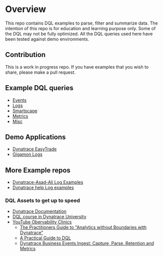 # Overview
This repo contains DQL examples to parse, filter and summarize data. The intention of this repo is for education and learning purpose only. Some of the DQL may not be fully optimized. All the DQL queries used here have been tested against demo environments.

## Contribution

This is a work in progress repo. If you have examples that you wish to share, please make a pull request.

## Example DQL queries
* [Events](EVENTS.md)
* [Logs](LOGS.md)
* [Smartscape](SMARTSCAPE.md)
* [Metrics](METRICS.md)
* [Misc](MISC.md)

## Demo Applications
* [Dynatrace EasyTrade](EASYTRADE.md)
* [Gigamon Logs](GIGAMON.md)

## More Example repos
* [Dynatrace-Asad-Ali Log Examples](https://github.com/Dynatrace-Asad-Ali/DQL-Examples)
* [Dynatrace help Log examples](https://www.dynatrace.com/support/help/observe-and-explore/logs/log-management-and-analytics/logs-on-grail-examples)

### DQL Assets to get up to speed
* [Dynatrace Documentation](https://www.dynatrace.com/support/help/observe-and-explore/query-data/dynatrace-query-language)
* [DQL course in Dynatrace University](https://university.dynatrace.com/ondemand/course/39387?content=content&section=39388)
* [YouTube Obervability Clinics](https://www.youtube.com/playlist?list=PLqt2rd0eew1YFx9m8dBFSiGYSBcDuWG38)
    * [The Practitioners Guide to "Analytics without Boundaries with Dynatrace"](https://youtu.be/WBAi8E55QtE)
    * [A Practical Guide to DQL](https://youtu.be/F2VbVqNlswk)
    * [Dynatrace Business Events Ingest: Capture, Parse, Retention and Metrics](https://youtu.be/KuG3PniOaQs)